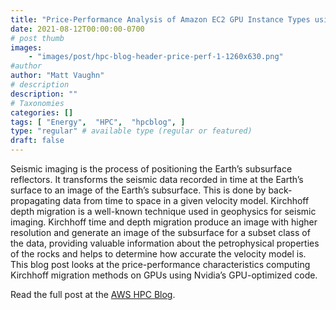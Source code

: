```yaml
---
title: "Price-Performance Analysis of Amazon EC2 GPU Instance Types using NVIDIA’s GPU optimized seismic code"
date: 2021-08-12T00:00:00-0700
# post thumb
images:
    - "images/post/hpc-blog-header-price-perf-1-1260x630.png"
#author
author: "Matt Vaughn"
# description
description: ""
# Taxonomies
categories: []
tags: [ "Energy",  "HPC",  "hpcblog", ]
type: "regular" # available type (regular or featured)
draft: false
---
```


Seismic imaging is the process of positioning the Earth’s subsurface reflectors. It transforms the seismic data recorded in time at the Earth’s surface to an image of the Earth’s subsurface. This is done by back-propagating data from time to space in a given velocity model. Kirchhoff depth migration is a well-known technique used in geophysics for seismic imaging. Kirchhoff time and depth migration produce an image with higher resolution and generate an image of the subsurface for a subset class of the data, providing valuable information about the petrophysical properties of the rocks and helps to determine how accurate the velocity model is. This blog post looks at the price-performance characteristics computing Kirchhoff migration methods on GPUs using Nvidia’s GPU-optimized code.

Read the full post at the [AWS HPC Blog](https://aws.amazon.com/blogs/hpc/price-performance-analysis-of-gpu-instance-types-using-nvidias-gpu-optimized-seismic-code/).
